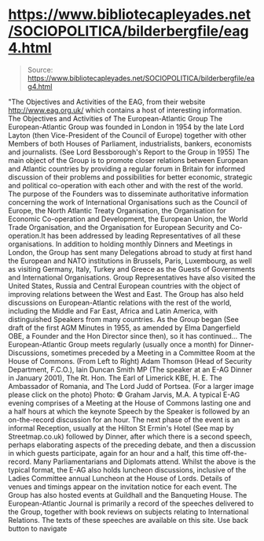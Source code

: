 # https://www.bibliotecapleyades.net/SOCIOPOLITICA/bilderbergfile/eag4.html

> Source: https://www.bibliotecapleyades.net/SOCIOPOLITICA/bilderbergfile/eag4.html

"The Objectives and Activities of the EAG, from their website http://www.eag.org.uk/ which contains a host of interesting information.
The Objectives and Activities of
The European-Atlantic Group
The European-Atlantic Group was founded in London in 1954 by the late Lord Layton (then Vice-President of the Council of Europe) together with other Members of both Houses of Parliament, industrialists, bankers, economists and journalists. (See Lord Bessborough's Report to the Group in 1955)
The main object of the Group is to promote closer relations between European and Atlantic countries by providing a regular forum in Britain for informed discussion of their problems and possibilities for better economic, strategic and political co-operation with each other and with the rest of the world.
The purpose of the Founders was to disseminate authoritative information concerning the work of International Organisations such as the Council of Europe, the North Atlantic Treaty Organisation, the Organisation for Economic Co-operation and Development, the European Union, the World Trade Organisation, and the Organisation for European Security and Co-operation.It has been addressed by leading Representatives of all these organisations.
In addition to holding monthly Dinners and Meetings in London, the Group has sent many Delegations abroad to study at first hand the European and NATO institutions in Brussels, Paris, Luxembourg, as well as visiting Germany, Italy, Turkey and Greece as the Guests of Governments and International Organisations.
Group Representatives have also visited the United States, Russia and Central European countries with the object of improving relations between the West and East.
The Group has also held discussions on European-Atlantic relations with the rest of the world, including the Middle and Far East, Africa and Latin America, with distinguished Speakers from many countries.
As the Group began (See draft of the first AGM Minutes in 1955, as amended by Elma Dangerfield OBE, a Founder and the Hon Director since then), so it has continued...
The European-Atlantic Group meets regularly (usually once a month) for Dinner-Discussions, sometimes preceded by a Meeting in a Committee Room at the House of Commons.
(From Left to Right) Adam Thomson (Head of Security Department, F.C.O.), Iain Duncan Smith MP (The speaker at an E-AG Dinner in January 2001), The Rt. Hon. The Earl of Limerick KBE, H. E. The Ambassador of Romania, and The Lord Judd of Portsea. (For a larger image please click on the photo)
Photo: © Graham Jarvis, M.A.
A typical E-AG evening comprises of a Meeting at the House of Commons lasting one and a half hours at which the keynote Speech by the Speaker is followed by an on-the-record discussion for an hour. The next phase of the event is an informal Reception, usually at the Hilton St Ermin's Hotel (See map by Streetmap.co.uk) followed by Dinner, after which there is a second speech, perhaps elaborating aspects of the preceding debate, and then a discussion in which guests participate, again for an hour and a half, this time off-the-record. Many Parliamentarians and Diplomats attend.
Whilst the above is the typical format, the E-AG also holds luncheon discussions, inclusive of the Ladies Committee annual Luncheon at the House of Lords. Details of venues and timings appear on the invitation notice for each event. The Group has also hosted events at Guildhall and the Banqueting House.
The European-Atlantic Journal is primarily a record of the speeches delivered to the Group, together with book reviews on subjects relating to International Relations. The texts of these speeches are available on this site.
Use back button to navigate
